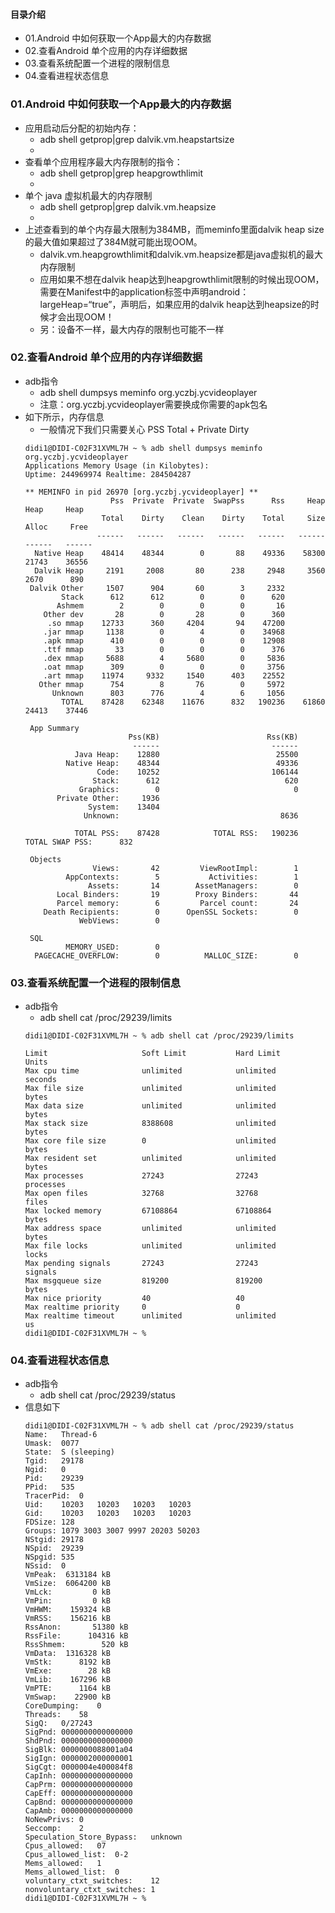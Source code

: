 #### 目录介绍
- 01.Android 中如何获取一个App最大的内存数据
- 02.查看Android 单个应用的内存详细数据
- 03.查看系统配置一个进程的限制信息
- 04.查看进程状态信息






### 01.Android 中如何获取一个App最大的内存数据
- 应用启动后分配的初始内存：
    - adb shell getprop|grep dalvik.vm.heapstartsize
    - [dalvik.vm.heapstartsize]: [8m]
- 查看单个应用程序最大内存限制的指令：
    - adb shell getprop|grep heapgrowthlimit
    - [dalvik.vm.heapgrowthlimit]: [192m]
- 单个 java 虚拟机最大的内存限制
    - adb shell getprop|grep dalvik.vm.heapsize
    - [dalvik.vm.heapsize]: [512m]
- 上述查看到的单个内存最大限制为384MB，而meminfo里面dalvik heap size的最大值如果超过了384M就可能出现OOM。
    - dalvik.vm.heapgrowthlimit和dalvik.vm.heapsize都是java虚拟机的最大内存限制
    - 应用如果不想在dalvik heap达到heapgrowthlimit限制的时候出现OOM，需要在Manifest中的application标签中声明android：largeHeap=“true”，声明后，如果应用的dalvik heap达到heapsize的时候才会出现OOM！
    - 另：设备不一样，最大内存的限制也可能不一样


### 02.查看Android 单个应用的内存详细数据
- adb指令
    - adb shell dumpsys meminfo org.yczbj.ycvideoplayer
    - 注意：org.yczbj.ycvideoplayer需要换成你需要的apk包名
- 如下所示，内存信息
    - 一般情况下我们只需要关心 PSS Total + Private Dirty
    ```
    didi1@DIDI-C02F31XVML7H ~ % adb shell dumpsys meminfo org.yczbj.ycvideoplayer
    Applications Memory Usage (in Kilobytes):
    Uptime: 244969974 Realtime: 284504287
    
    ** MEMINFO in pid 26970 [org.yczbj.ycvideoplayer] **
                       Pss  Private  Private  SwapPss      Rss     Heap     Heap     Heap
                     Total    Dirty    Clean    Dirty    Total     Size    Alloc     Free
                    ------   ------   ------   ------   ------   ------   ------   ------
      Native Heap    48414    48344        0       88    49336    58300    21743    36556
      Dalvik Heap     2191     2008       80      238     2948     3560     2670      890
     Dalvik Other     1507      904       60        3     2332                           
            Stack      612      612        0        0      620                           
           Ashmem        2        0        0        0       16                           
        Other dev       28        0       28        0      360                           
         .so mmap    12733      360     4204       94    47200                           
        .jar mmap     1138        0        4        0    34968                           
        .apk mmap      410        0        0        0    12908                           
        .ttf mmap       33        0        0        0      376                           
        .dex mmap     5688        4     5680        0     5836                           
        .oat mmap      309        0        0        0     3756                           
        .art mmap    11974     9332     1540      403    22552                           
       Other mmap      754        8       76        0     5972                           
          Unknown      803      776        4        6     1056                           
            TOTAL    87428    62348    11676      832   190236    61860    24413    37446
     
     App Summary
                           Pss(KB)                        Rss(KB)
                            ------                         ------
               Java Heap:    12880                          25500
             Native Heap:    48344                          49336
                    Code:    10252                         106144
                   Stack:      612                            620
                Graphics:        0                              0
           Private Other:     1936
                  System:    13404
                 Unknown:                                    8636
     
               TOTAL PSS:    87428            TOTAL RSS:   190236       TOTAL SWAP PSS:      832
     
     Objects
                   Views:       42         ViewRootImpl:        1
             AppContexts:        5           Activities:        1
                  Assets:       14        AssetManagers:        0
           Local Binders:       19        Proxy Binders:       44
           Parcel memory:        6         Parcel count:       24
        Death Recipients:        0      OpenSSL Sockets:        0
                WebViews:        0
     
     SQL
             MEMORY_USED:        0
      PAGECACHE_OVERFLOW:        0          MALLOC_SIZE:        0
    ```


### 03.查看系统配置一个进程的限制信息
- adb指令
    - adb shell cat /proc/29239/limits
    ```
    didi1@DIDI-C02F31XVML7H ~ % adb shell cat /proc/29239/limits
    
    Limit                     Soft Limit           Hard Limit           Units     
    Max cpu time              unlimited            unlimited            seconds   
    Max file size             unlimited            unlimited            bytes     
    Max data size             unlimited            unlimited            bytes     
    Max stack size            8388608              unlimited            bytes     
    Max core file size        0                    unlimited            bytes     
    Max resident set          unlimited            unlimited            bytes     
    Max processes             27243                27243                processes 
    Max open files            32768                32768                files     
    Max locked memory         67108864             67108864             bytes     
    Max address space         unlimited            unlimited            bytes     
    Max file locks            unlimited            unlimited            locks     
    Max pending signals       27243                27243                signals   
    Max msgqueue size         819200               819200               bytes     
    Max nice priority         40                   40                   
    Max realtime priority     0                    0                    
    Max realtime timeout      unlimited            unlimited            us        
    didi1@DIDI-C02F31XVML7H ~ % 
    ```


### 04.查看进程状态信息
- adb指令
    - adb shell cat /proc/29239/status
- 信息如下
    ```
    didi1@DIDI-C02F31XVML7H ~ % adb shell cat /proc/29239/status
    Name:	Thread-6
    Umask:	0077
    State:	S (sleeping)
    Tgid:	29178
    Ngid:	0
    Pid:	29239
    PPid:	535
    TracerPid:	0
    Uid:	10203	10203	10203	10203
    Gid:	10203	10203	10203	10203
    FDSize:	128
    Groups:	1079 3003 3007 9997 20203 50203 
    NStgid:	29178
    NSpid:	29239
    NSpgid:	535
    NSsid:	0
    VmPeak:	 6313184 kB
    VmSize:	 6064200 kB
    VmLck:	       0 kB
    VmPin:	       0 kB
    VmHWM:	  159324 kB
    VmRSS:	  156216 kB
    RssAnon:	   51380 kB
    RssFile:	  104316 kB
    RssShmem:	     520 kB
    VmData:	 1316328 kB
    VmStk:	    8192 kB
    VmExe:	      28 kB
    VmLib:	  167296 kB
    VmPTE:	    1164 kB
    VmSwap:	   22900 kB
    CoreDumping:	0
    Threads:	58
    SigQ:	0/27243
    SigPnd:	0000000000000000
    ShdPnd:	0000000000000000
    SigBlk:	0000000088001a04
    SigIgn:	0000002000000001
    SigCgt:	0000004e400084f8
    CapInh:	0000000000000000
    CapPrm:	0000000000000000
    CapEff:	0000000000000000
    CapBnd:	0000000000000000
    CapAmb:	0000000000000000
    NoNewPrivs:	0
    Seccomp:	2
    Speculation_Store_Bypass:	unknown
    Cpus_allowed:	07
    Cpus_allowed_list:	0-2
    Mems_allowed:	1
    Mems_allowed_list:	0
    voluntary_ctxt_switches:	12
    nonvoluntary_ctxt_switches:	1
    didi1@DIDI-C02F31XVML7H ~ % 
    ```





 
 
 
 